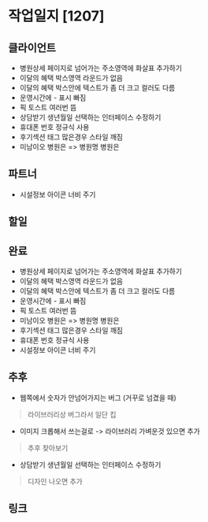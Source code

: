 # 작업일지 [1207]

## 클라이언트
- 병원상세 페이지로 넘어가는 주소영역에 화살표 추가하기
- 이달의 혜택 박스영역 라운드가 없음
- 이달의 혜택 박스안에 텍스트가 좀 더 크고 컬러도 다름
- 운영시간에 - 표시 빠짐
- 픽 토스트 여러번 뜸
- 상담받기 생년월일 선택하는 인터페이스 수정하기
- 휴대폰 번호 정규식 사용
- 후기섹션 태그 많은경우 스타일 깨짐
- 미남이오 병원은 => 병원명 병원은

## 파트너
- 시설정보 아이콘 너비 주기

## 할일

## 완료
- 병원상세 페이지로 넘어가는 주소영역에 화살표 추가하기
- 이달의 혜택 박스영역 라운드가 없음
- 이달의 혜택 박스안에 텍스트가 좀 더 크고 컬러도 다름
- 운영시간에 - 표시 빠짐
- 픽 토스트 여러번 뜸
- 미남이오 병원은 => 병원명 병원은
- 후기섹션 태그 많은경우 스타일 깨짐
- 휴대폰 번호 정규식 사용
- 시설정보 아이콘 너비 주기

## 추후
- 웹쪽에서 숫자가 안넘어가지는 버그 (거꾸로 넘겼을 때)
> 라이브러리상 버그라서 일단 킵
- 이미지 크롭해서 쓰는걸로 -> 라이브러리 가벼운것 있으면 추가
> 추후 찾아보기
- 상담받기 생년월일 선택하는 인터페이스 수정하기
> 디자인 나오면 추가

## 링크
